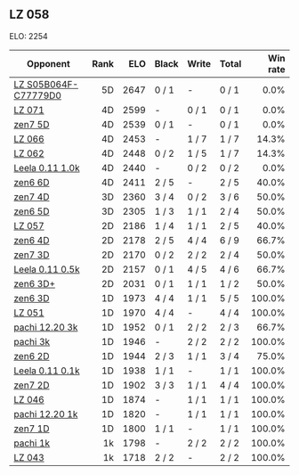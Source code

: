 ## LZ 058 ##

ELO: 2254

Opponent | Rank | ELO | Black | Write | Total | Win rate
---------|-----:|----:|-------|-------|-------|-------:
[LZ S05B064F-C77779D0](LZ%20S05B064F-C77779D0.md) | 5D | 2647 | 0 / 1 | - | 0 / 1 | 0.0%
[LZ 071](LZ%20071.md) | 4D | 2599 | - | 0 / 1 | 0 / 1 | 0.0%
[zen7 5D](zen7%205D.md) | 4D | 2539 | 0 / 1 | - | 0 / 1 | 0.0%
[LZ 066](LZ%20066.md) | 4D | 2453 | - | 1 / 7 | 1 / 7 | 14.3%
[LZ 062](LZ%20062.md) | 4D | 2448 | 0 / 2 | 1 / 5 | 1 / 7 | 14.3%
[Leela 0.11 1.0k](Leela%200.11%201.0k.md) | 4D | 2440 | - | 0 / 2 | 0 / 2 | 0.0%
[zen6 6D](zen6%206D.md) | 4D | 2411 | 2 / 5 | - | 2 / 5 | 40.0%
[zen7 4D](zen7%204D.md) | 3D | 2360 | 3 / 4 | 0 / 2 | 3 / 6 | 50.0%
[zen6 5D](zen6%205D.md) | 3D | 2305 | 1 / 3 | 1 / 1 | 2 / 4 | 50.0%
[LZ 057](LZ%20057.md) | 2D | 2186 | 1 / 4 | 1 / 1 | 2 / 5 | 40.0%
[zen6 4D](zen6%204D.md) | 2D | 2178 | 2 / 5 | 4 / 4 | 6 / 9 | 66.7%
[zen7 3D](zen7%203D.md) | 2D | 2170 | 0 / 2 | 2 / 2 | 2 / 4 | 50.0%
[Leela 0.11 0.5k](Leela%200.11%200.5k.md) | 2D | 2157 | 0 / 1 | 4 / 5 | 4 / 6 | 66.7%
[zen6 3D+](zen6%203D+.md) | 2D | 2031 | 0 / 1 | 1 / 1 | 1 / 2 | 50.0%
[zen6 3D](zen6%203D.md) | 1D | 1973 | 4 / 4 | 1 / 1 | 5 / 5 | 100.0%
[LZ 051](LZ%20051.md) | 1D | 1970 | 4 / 4 | - | 4 / 4 | 100.0%
[pachi 12.20 3k](pachi%2012.20%203k.md) | 1D | 1952 | 0 / 1 | 2 / 2 | 2 / 3 | 66.7%
[pachi 3k](pachi%203k.md) | 1D | 1946 | - | 2 / 2 | 2 / 2 | 100.0%
[zen6 2D](zen6%202D.md) | 1D | 1944 | 2 / 3 | 1 / 1 | 3 / 4 | 75.0%
[Leela 0.11 0.1k](Leela%200.11%200.1k.md) | 1D | 1938 | 1 / 1 | - | 1 / 1 | 100.0%
[zen7 2D](zen7%202D.md) | 1D | 1902 | 3 / 3 | 1 / 1 | 4 / 4 | 100.0%
[LZ 046](LZ%20046.md) | 1D | 1874 | - | 1 / 1 | 1 / 1 | 100.0%
[pachi 12.20 1k](pachi%2012.20%201k.md) | 1D | 1820 | - | 1 / 1 | 1 / 1 | 100.0%
[zen7 1D](zen7%201D.md) | 1D | 1800 | 1 / 1 | - | 1 / 1 | 100.0%
[pachi 1k](pachi%201k.md) | 1k | 1798 | - | 2 / 2 | 2 / 2 | 100.0%
[LZ 043](LZ%20043.md) | 1k | 1718 | 2 / 2 | - | 2 / 2 | 100.0%
